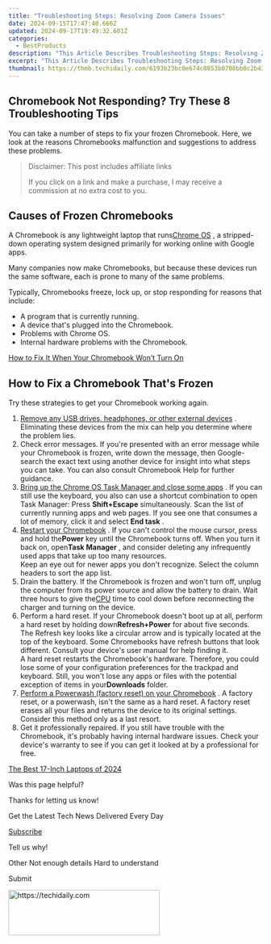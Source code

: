 ```yaml
---
title: "Troubleshooting Steps: Resolving Zoom Camera Issues"
date: 2024-09-15T17:47:40.666Z
updated: 2024-09-17T19:49:32.601Z
categories:
  - BestProducts
description: "This Article Describes Troubleshooting Steps: Resolving Zoom Camera Issues"
excerpt: "This Article Describes Troubleshooting Steps: Resolving Zoom Camera Issues"
thumbnail: https://thmb.techidaily.com/6193b23bc0e674c0853b0708bb0c2b43a5237bddcffe969ab0d29845fe4343ae.jpg
---
```


## Chromebook Not Responding? Try These 8 Troubleshooting Tips
 You can take a number of steps to fix your frozen Chromebook. Here, we look at the reasons Chromebooks malfunction and suggestions to address these problems.

>  Disclaimer: This post includes affiliate links
>
>  If you click on a link and make a purchase, I may receive a commission at no extra cost to you.
>

## Causes of Frozen Chromebooks

 A Chromebook is any lightweight laptop that runs[Chrome OS](https://www.lifewire.com/google-chrome-os-1616448) , a stripped-down operating system designed primarily for working online with Google apps.

 Many companies now make Chromebooks, but because these devices run the same software, each is prone to many of the same problems.

 Typically, Chromebooks freeze, lock up, or stop responding for reasons that include:

* A program that is currently running.
* A device that's plugged into the Chromebook.
* Problems with Chrome OS.
* Internal hardware problems with the Chromebook.

[How to Fix It When Your Chromebook Won’t Turn On](https://www.lifewire.com/fix-a-chromebook-that-wont-turn-on-4802489)

## How to Fix a Chromebook That's Frozen

 Try these strategies to get your Chromebook working again.

1. [Remove any USB drives, headphones, or other external devices](https://www.lifewire.com/eject-flash-drive-from-chromebook-4782831) . Eliminating these devices from the mix can help you determine where the problem lies.
2. Check error messages. If you're presented with an error message while your Chromebook is frozen, write down the message, then Google-search the exact text using another device for insight into what steps you can take. You can also consult Chromebook Help for further guidance.
3. [Bring up the Chrome OS Task Manager and close some apps](https://www.lifewire.com/google-chrome-task-manager-4103619) . If you can still use the keyboard, you also can use a shortcut combination to open Task Manager: Press **Shift+Escape** simultaneously. Scan the list of currently running apps and web pages. If you see one that consumes a lot of memory, click it and select **End task** .
4. [Restart your Chromebook](https://www.lifewire.com/how-to-restart-a-chromebook-4771931) . If you can't control the mouse cursor, press and hold the**Power** key until the Chromebook turns off. When you turn it back on, open**Task Manager** , and consider deleting any infrequently used apps that take up too many resources.  
 Keep an eye out for newer apps you don't recognize. Select the column headers to sort the app list.
5. Drain the battery. If the Chromebook is frozen and won't turn off, unplug the computer from its power source and allow the battery to drain. Wait three hours to give the[CPU](https://www.lifewire.com/what-is-a-cpu-2618150) time to cool down before reconnecting the charger and turning on the device.
6. Perform a hard reset. If your Chromebook doesn't boot up at all, perform a hard reset by holding down**Refresh+Power** for about five seconds.  
 The Refresh key looks like a circular arrow and is typically located at the top of the keyboard. Some Chromebooks have refresh buttons that look different. Consult your device's user manual for help finding it.  
 A hard reset restarts the Chromebook's hardware. Therefore, you could lose some of your configuration preferences for the trackpad and keyboard. Still, you won't lose any apps or files with the potential exception of items in your**Downloads** folder.
7. [Perform a Powerwash (factory reset) on your Chromebook](https://www.lifewire.com/how-to-powerwash-chromebook-4687496) . A factory reset, or a powerwash, isn't the same as a hard reset. A factory reset erases all your files and returns the device to its original settings.  
Consider this method only as a last resort.
8. Get it professionally repaired. If you still have trouble with the Chromebook, it's probably having internal hardware issues. Check your device's warranty to see if you can get it looked at by a professional for free.

[The Best 17-Inch Laptops of 2024](https://www.lifewire.com/best-17-inch-laptops-832683)

Was this page helpful?

Thanks for letting us know!

 Get the Latest Tech News Delivered Every Day

[Subscribe](https://www.lifewire.com/#)

Tell us why!

 Other  Not enough details  Hard to understand

 Submit

<ins class="adsbygoogle"
     style="display:block"
     data-ad-format="autorelaxed"
     data-ad-client="ca-pub-7571918770474297"
     data-ad-slot="1223367746"></ins>

<ins class="adsbygoogle"
     style="display:block"
     data-ad-client="ca-pub-7571918770474297"
     data-ad-slot="8358498916"
     data-ad-format="auto"
     data-full-width-responsive="true"></ins>



<!-- affiliate ads begin -->
<a href="https://aligracehair.sjv.io/c/5597632/2135369/19272" target="_top" id="2135369">
  <img src="//a.impactradius-go.com/display-ad/19272-2135369" border="0" alt="https://techidaily.com" width="300" height="90"/>
</a>
<img height="0" width="0" src="https://aligracehair.sjv.io/i/5597632/2135369/19272" style="position:absolute;visibility:hidden;" border="0" />
<!-- affiliate ads end -->

